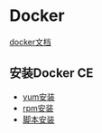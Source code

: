 # Docker

[docker文档](https://docs.docker.com/)

## 安装Docker CE

- [yum安装](https://docs.docker.com/install/linux/docker-ce/centos/#install-using-the-repository)
- [rpm安装](https://docs.docker.com/install/linux/docker-ce/centos/#install-from-a-package)
- [脚本安装](https://docs.docker.com/install/linux/docker-ce/centos/#install-using-the-convenience-script)

